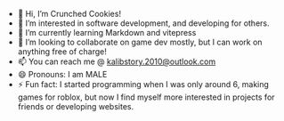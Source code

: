 - 👋 Hi, I’m Crunched Cookies!
- 👀 I’m interested in software development, and developing for others.
- 🌱 I’m currently learning Markdown and vitepress
- 💞️ I’m looking to collaborate on game dev mostly, but I can work on anything free of charge!
- 📫 You can reach me @ kalibstory.2010@outlook.com
- 😄 Pronouns: I am MALE
- ⚡ Fun fact: I started programming when I was only around 6, making games for roblox, but now I find myself more interested in projects for friends or developing websites.

<!---
CrunchedCookies/CrunchedCookies is a ✨ special ✨ repository because its `README.md` (this file) appears on your GitHub profile.
You can click the Preview link to take a look at your changes.
--->
